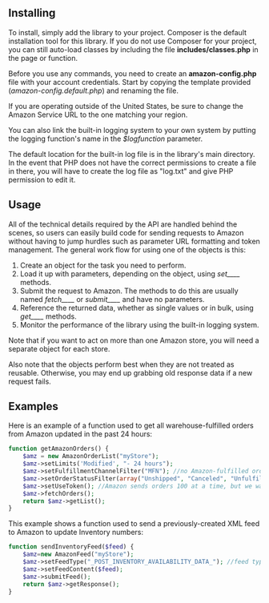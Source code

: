 ## Installing
To install, simply add the library to your project. Composer is the default installation tool for this library.
If you do not use Composer for your project, you can still auto-load classes by  including the file **includes/classes.php** in the page or function.

Before you use any commands,  you need to create an **amazon-config.php** file with your account credentials. Start by copying the template provided (*amazon-config.default.php*) and renaming the file.

If you are operating outside of the United States, be sure to change the Amazon Service URL to the one matching your region.

You can also link the built-in logging system to your own system by putting the logging function's name in the *$logfunction* parameter.

The default location for the built-in log file is in the library's main directory. In the event that PHP does not have the correct permissions to create a file in there, you will have to create the log file as "log.txt" and give PHP permission to edit it.

## Usage
All of the technical details required by the API are handled behind the scenes,
so users can easily build code for sending requests to Amazon
without having to jump hurdles such as parameter URL formatting and token management. 
The general work flow for using one of the objects is this:

1. Create an object for the task you need to perform.
2. Load it up with parameters, depending on the object, using *set____* methods.
3. Submit the request to Amazon. The methods to do this are usually named *fetch____* or *submit____* and have no parameters.
4. Reference the returned data, whether as single values or in bulk, using *get____* methods.
5. Monitor the performance of the library using the built-in logging system.

Note that if you want to act on more than one Amazon store, you will need a separate object for each store.

Also note that the objects perform best when they are not treated as reusable. Otherwise, you may end up grabbing old response data if a new request fails.

## Examples
Here is an example of a function used to get all warehouse-fulfilled orders from Amazon updated in the past 24 hours:
```php
function getAmazonOrders() {
    $amz = new AmazonOrderList("myStore");
    $amz->setLimits('Modified', "- 24 hours");
    $amz->setFulfillmentChannelFilter("MFN"); //no Amazon-fulfilled orders
    $amz->setOrderStatusFilter(array("Unshipped", "Canceled", "Unfulfillable")); //no shipped or pending
    $amz->setUseToken(); //Amazon sends orders 100 at a time, but we want them all
    $amz->fetchOrders();
    return $amz->getList();
}
```
This example shows a function used to send a previously-created XML feed to Amazon to update Inventory numbers:
```php
function sendInventoryFeed($feed) {
    $amz=new AmazonFeed("myStore");
    $amz->setFeedType("_POST_INVENTORY_AVAILABILITY_DATA_"); //feed types listed in documentation
    $amz->setFeedContent($feed);
    $amz->submitFeed();
    return $amz->getResponse();
}
```
